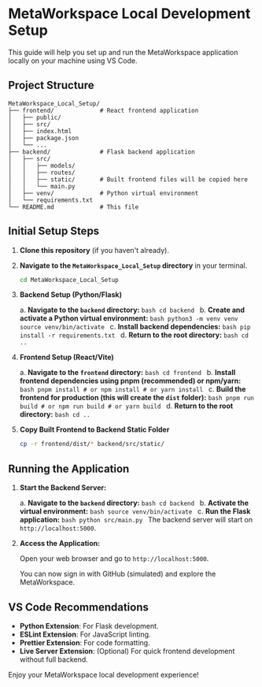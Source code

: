 # MetaWorkspace Local Development Setup

This guide will help you set up and run the MetaWorkspace application locally on your machine using VS Code.

## Project Structure

```
MetaWorkspace_Local_Setup/
├── frontend/             # React frontend application
│   ├── public/
│   ├── src/
│   ├── index.html
│   ├── package.json
│   └── ...
├── backend/              # Flask backend application
│   ├── src/
│   │   ├── models/
│   │   ├── routes/
│   │   ├── static/       # Built frontend files will be copied here
│   │   └── main.py
│   ├── venv/             # Python virtual environment
│   └── requirements.txt
└── README.md             # This file
```

## Initial Setup Steps

1.  **Clone this repository** (if you haven't already).
2.  **Navigate to the `MetaWorkspace_Local_Setup` directory** in your terminal.

    ```bash
    cd MetaWorkspace_Local_Setup
    ```

3.  **Backend Setup (Python/Flask)**

    a.  **Navigate to the `backend` directory:**
        ```bash
        cd backend
        ```
    b.  **Create and activate a Python virtual environment:**
        ```bash
        python3 -m venv venv
        source venv/bin/activate
        ```
    c.  **Install backend dependencies:**
        ```bash
        pip install -r requirements.txt
        ```
    d.  **Return to the root directory:**
        ```bash
        cd ..
        ```

4.  **Frontend Setup (React/Vite)**

    a.  **Navigate to the `frontend` directory:**
        ```bash
        cd frontend
        ```
    b.  **Install frontend dependencies using pnpm (recommended) or npm/yarn:**
        ```bash
        pnpm install
        # or npm install
        # or yarn install
        ```
    c.  **Build the frontend for production (this will create the `dist` folder):**
        ```bash
        pnpm run build
        # or npm run build
        # or yarn build
        ```
    d.  **Return to the root directory:**
        ```bash
        cd ..
        ```

5.  **Copy Built Frontend to Backend Static Folder**

    ```bash
    cp -r frontend/dist/* backend/src/static/
    ```

## Running the Application

1.  **Start the Backend Server:**

    a.  **Navigate to the `backend` directory:**
        ```bash
        cd backend
        ```
    b.  **Activate the virtual environment:**
        ```bash
        source venv/bin/activate
        ```
    c.  **Run the Flask application:**
        ```bash
        python src/main.py
        ```
    The backend server will start on `http://localhost:5000`.

2.  **Access the Application:**

    Open your web browser and go to `http://localhost:5000`.

    You can now sign in with GitHub (simulated) and explore the MetaWorkspace.

## VS Code Recommendations

-   **Python Extension**: For Flask development.
-   **ESLint Extension**: For JavaScript linting.
-   **Prettier Extension**: For code formatting.
-   **Live Server Extension**: (Optional) For quick frontend development without full backend.

Enjoy your MetaWorkspace local development experience!

